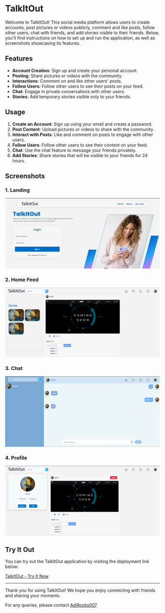 
# TalkItOut

Welcome to TalkItOut! This social media platform allows users to create accounts, post pictures or videos publicly, comment and like posts, follow other users, chat with friends, and add stories visible to their friends. Below, you'll find instructions on how to set up and run the application, as well as screenshots showcasing its features.

## Features

- **Account Creation**: Sign up and create your personal account.
- **Posting**: Share pictures or videos with the community.
- **Interactions**: Comment on and like other users' posts.
- **Follow Users**: Follow other users to see their posts on your feed.
- **Chat**: Engage in private conversations with other users.
- **Stories**: Add temporary stories visible only to your friends.

## Usage

1. **Create an Account**: Sign up using your email and create a password.
2. **Post Content**: Upload pictures or videos to share with the community.
3. **Interact with Posts**: Like and comment on posts to engage with other users.
4. **Follow Users**: Follow other users to see their content on your feed.
5. **Chat**: Use the chat feature to message your friends privately.
6. **Add Stories**: Share stories that will be visible to your friends for 24 hours.

## Screenshots

### 1. Landing
![Landing](landing.png)

### 2. Home Feed
![Home](home.png)

### 3. Chat
![Chat](chat.png)

### 4. Profile
![User Profile](profile.png)

## Try It Out

You can try out the TalkItOut application by visiting the deployment link below:

[TalkItOut - Try It Now](https://talk-it-out-sigma.vercel.app/)

---

Thank you for using TalkItOut! We hope you enjoy connecting with friends and sharing your moments.

For any queries, please contact [AdiRocks007](https://github.com/AdiRocks007).
